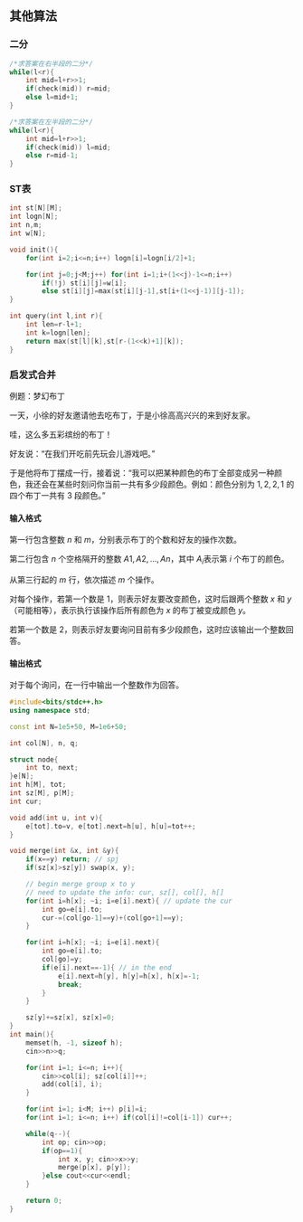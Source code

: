 ## 其他算法

### 二分

```cpp
/*求答案在右半段的二分*/
while(l<r){
	int mid=l+r>>1;
	if(check(mid)) r=mid;
	else l=mid+1;
}

/*求答案在左半段的二分*/
while(l<r){
	int mid=l+r>>1;
	if(check(mid)) l=mid;
	else r=mid-1;
}
```

### ST表

```cpp
int st[N][M];
int logn[N];
int n,m;
int w[N];

void init(){
    for(int i=2;i<=n;i++) logn[i]=logn[i/2]+1;

    for(int j=0;j<M;j++) for(int i=1;i+(1<<j)-1<=n;i++)
        if(!j) st[i][j]=w[i];
        else st[i][j]=max(st[i][j-1],st[i+(1<<j-1)][j-1]);
}

int query(int l,int r){
    int len=r-l+1;
    int k=logn[len];
    return max(st[l][k],st[r-(1<<k)+1][k]); 
}
```

### 启发式合并

例题：梦幻布丁

一天，小徐的好友邀请他去吃布丁，于是小徐高高兴兴的来到好友家。

哇，这么多五彩缤纷的布丁！

好友说：“在我们开吃前先玩会儿游戏吧。”

于是他将布丁摆成一行，接着说：“我可以把某种颜色的布丁全部变成另一种颜色，我还会在某些时刻问你当前一共有多少段颜色。例如：颜色分别为 $1,2,2,1$ 的四个布丁一共有 $3$ 段颜色。”

#### 输入格式

第一行包含整数 $n$ 和 $m$，分别表示布丁的个数和好友的操作次数。

第二行包含 $n$ 个空格隔开的整数 $A1,A2,…,An$，其中 $A_i$表示第 $i$ 个布丁的颜色。

从第三行起的 $m$ 行，依次描述 $m$ 个操作。

对每个操作，若第一个数是 $1$，则表示好友要改变颜色，这时后跟两个整数 $x$ 和 $y$（可能相等），表示执行该操作后所有颜色为 $x$ 的布丁被变成颜色 $y$。

若第一个数是 $2$，则表示好友要询问目前有多少段颜色，这时应该输出一个整数回答。

#### 输出格式

对于每个询问，在一行中输出一个整数作为回答。

```cpp
#include<bits/stdc++.h>
using namespace std;

const int N=1e5+50, M=1e6+50;

int col[N], n, q;

struct node{
    int to, next;
}e[N];
int h[M], tot;
int sz[M], p[M];
int cur;

void add(int u, int v){
    e[tot].to=v, e[tot].next=h[u], h[u]=tot++;
}

void merge(int &x, int &y){
    if(x==y) return; // spj
    if(sz[x]>sz[y]) swap(x, y);

    // begin merge group x to y
    // need to update the info: cur, sz[], col[], h[]
    for(int i=h[x]; ~i; i=e[i].next){ // update the cur
        int go=e[i].to;
        cur-=(col[go-1]==y)+(col[go+1]==y);
    }

    for(int i=h[x]; ~i; i=e[i].next){
        int go=e[i].to;
        col[go]=y;
        if(e[i].next==-1){ // in the end
            e[i].next=h[y], h[y]=h[x], h[x]=-1;
            break;
        }
    }

    sz[y]+=sz[x], sz[x]=0;
}
int main(){
    memset(h, -1, sizeof h);
    cin>>n>>q;

    for(int i=1; i<=n; i++){
        cin>>col[i]; sz[col[i]]++;
        add(col[i], i);
    }

    for(int i=1; i<M; i++) p[i]=i;
    for(int i=1; i<=n; i++) if(col[i]!=col[i-1]) cur++;

    while(q--){
        int op; cin>>op;
        if(op==1){ 
            int x, y; cin>>x>>y;
            merge(p[x], p[y]);
        }else cout<<cur<<endl;
    }

    return 0;
}
```

